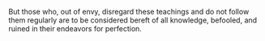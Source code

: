 But those who, out of envy, disregard these teachings and do not follow them regularly are to be considered bereft of all knowledge, befooled, and ruined in their endeavors for perfection.